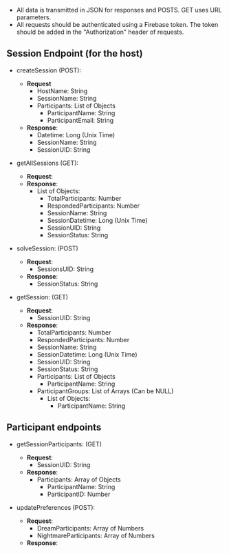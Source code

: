 - All data is transmitted in JSON for responses and POSTS. GET uses URL parameters.
- All requests should be authenticated using a Firebase token. The token should be added in the "Authorization" header of requests.

## Session Endpoint (for the host)

- createSession (POST): 
  - **Request**
    - HostName: String
    - SessionName: String
    - Participants: List of Objects
        - ParticipantName: String
        - ParticipantEmail: String
  - **Response**:
    - Datetime: Long (Unix Time)
    - SessionName: String
    - SessionUID: String
    
- getAllSessions (GET):
  - **Request**:
  - **Response**:
    - List of Objects:
      - TotalParticipants: Number
      - RespondedParticipants: Number
      - SessionName: String
      - SessionDatetime: Long (Unix Time)
      - SessionUID: String
      - SessionStatus: String
  
- solveSession: (POST)
  - **Request**:
    - SessionsUID: String
  - **Response**:
    - SessionStatus: String
  
- getSession: (GET)
  - **Request**:
    - SessionUID: String
  - **Response**:
    - TotalParticipants: Number
    - RespondedParticipants: Number
    - SessionName: String
    - SessionDatetime: Long (Unix Time)
    - SessionUID: String
    - SessionStatus: String
    - Participants: List of Objects
      - ParticipantName: String
    - ParticipantGroups: List of Arrays (Can be NULL)
      - List of Objects:
        - ParticipantName: String
  
## Participant endpoints

- getSessionParticipants: (GET)
  - **Request**:
    - SessionUID: String
  - **Response**:
    - Participants: Array of Objects
      - ParticipantName: String
      - ParticipantID: Number

- updatePreferences (POST):
  - **Request**:
    - DreamParticipants: Array of Numbers
    - NightmareParticipants: Array of Numbers
  - **Response**:
  
